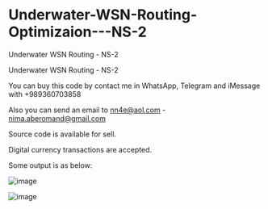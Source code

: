 # Underwater-WSN-Routing-Optimizaion---NS-2
Underwater WSN Routing - NS-2

Underwater WSN Routing - NS-2

You can buy this code by contact me in WhatsApp, Telegram and iMessage with +989360703858

Also you can send an email to nn4e@aol.com - nima.aberomand@gmail.com

Source code is available for sell.

Digital currency transactions are accepted.

Some output is as below:

![image](https://github.com/user-attachments/assets/740b2be7-f790-4978-9ee7-8459698169a2)

![image](https://github.com/user-attachments/assets/43212d32-ceb6-4bd3-a1eb-2cbb4cc8aa43)


